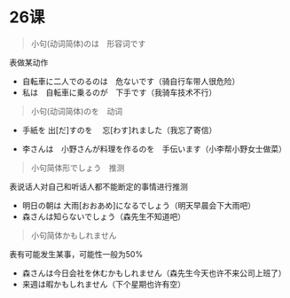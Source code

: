 # 26课

> 小句(动词简体)のは　形容词です

表做某动作

- 自転車に二人でのるのは　危ないです（骑自行车带人很危险）
- 私は　自転車に乗るのが　下手です（我骑车技术不行）



> 小句(动词简体)のを　动词

- 手紙を 出[だ]すのを　 忘[わす]れました（我忘了寄信）

- 李さんは　小野さんが料理を作るのを　手伝います（小李帮小野女士做菜）



> 小句简体形でしょう　推测

表说话人对自己和听话人都不能断定的事情进行推测

- 明日の朝は 大雨[おおあめ]になるでしょう（明天早晨会下大雨吧）
- 森さんは知らないでしょう（森先生不知道吧）



> 小句简体かもしれません

表有可能发生某事，可能性一般为50%

- 森さんは今日会社を休むかもしれません（森先生今天也许不来公司上班了）
- 来週は暇かもしれません（下个星期也许有空）